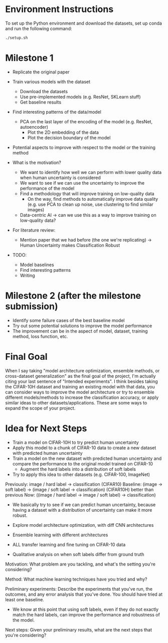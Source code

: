# Environment Instructions
To set up the Python environment and download the datasets, set up conda and run the following command:
```bash
./setup.sh
```

# Milestone 1
* Replicate the original paper
* Train various models with the dataset
    * Download the datasets
    * Use pre-implemented models (e.g. ResNet, SKLearn stuff)
    * Get baseline results
* Find interesting patterns of the data/model
    * PCA on the last layer of the encoding of the model (e.g. ResNet, autoencoder)
        * Plot the 2D embedding of the data
        * Plot the decision boundary of the model
* Potential aspects to improve with respect to the model or the training method

* What is the motivation?
    * We want to identify how well we can perform with lower quality data when human uncertainty is considered
    * We want to see if we can use the uncertainty to improve the performance of the model
    * Find a methodology that will improve training on low-quality data
        * On the way, find methods to automatically improve data quality (e.g. use PCA to clean up noise, use clustering to find similar images)
    * Data-centric AI -> can we use this as a way to improve training on low-quality data?

* For literature review:
    * Mention paper that we had before (the one we're replicating) -> Human Uncertainty makes Classification Robust

* TODO:
    * Model baselines
    * Find interesting patterns
    * Writing

# Milestone 2 (after the milestone submission)
* Identify some failure cases of the best baseline model
* Try out some potential solutions to improve the model performance
* The improvement can be in the aspect of model, dataset, training method, loss function, etc. 


# Final Goal
When I say taking "model architecture optimization, ensemble methods, or cross-dataset generalization" as the final goal of the project, I'm actually citing your last sentence of "Intended experiments". I think besides taking the CIFAR-10H dataset and training an existing model with that data, you can consider ways to improve the model architecture or try to ensemble different models/methods to increase the classification accuracy, or apply similar ideas to other datasets/applications. These are some ways to expand the scope of your project.


# Idea for Next Steps
* Train a model on CIFAR-10H to try predict human uncertainty
* Apply this model to a chunk of CIFAR-10 data to create a new dataset with predicted human uncertainty
* Train a model on the new dataset with predicted human uncertainty and compare the performance to the original model trained on CIFAR-10
    * Augment the hard labels into a distribution of soft labels
* Try to apply this idea to other datasets (e.g. CIFAR-100, ImageNet)

Previously: image / hard label -> classification (CIFAR10)
Baseline: (image -> soft label) -> (image / soft label -> classification) (CIFAR10H) better than previous
Now: ((image / hard label -> image / soft label) -> classification) 

* We basically try to see if we can predict human uncertainty, because having a dataset with a distribution of uncertainty can make it more robust.

* Explore model architecture optimization, with diff CNN architectures

* Ensemble learning with different architectures

* ALL transfer learning and fine tuning on CIFAR-10 data

* Qualitative analysis on when soft labels differ from ground truth

Motivation: What problem are you tackling, and what's the setting you're considering?

Method: What machine learning techniques have you tried and why?

Preliminary experiments: Describe the experiments that you've run, the outcomes, and any error analysis that you've done. You should have tried at least one baseline.

* We know at this point that using soft labels, even if they do not exactly match the hard labels, can improve the performance and robustness of the model.

Next steps: Given your preliminary results, what are the next steps that you're considering?
